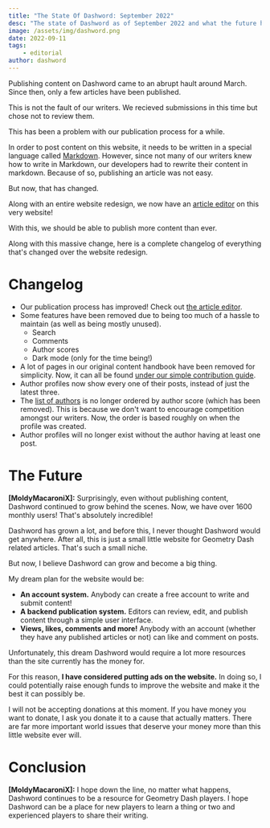 ```yaml
---
title: "The State Of Dashword: September 2022"
desc: "The state of Dashword as of September 2022 and what the future holds for this website!"
image: /assets/img/dashword.png
date: 2022-09-11
tags:
    - editorial
author: dashword
---
```


Publishing content on Dashword came to an abrupt hault around March. Since then, only a few articles have been published.

This is not the fault of our writers. We recieved submissions in this time but chose not to review them.

This has been a problem with our publication process for a while.

In order to post content on this website, it needs to be written in a special language called [Markdown](). However, since not many of our writers knew how to write in Markdown, our developers had to rewrite their content in markdown. Because of so, publishing an article was not easy.

But now, that has changed.

Along with an entire website redesign, we now have an [article editor](/editor/) on this very website!

With this, we should be able to publish more content than ever.

Along with this massive change, here is a complete changelog of everything that's changed over the website redesign.

# Changelog

* Our publication process has improved! Check out [the article editor](/editor/).
* Some features have been removed due to being too much of a hassle to maintain (as well as being mostly unused).
    * Search
    * Comments
    * Author scores
    * Dark mode (only for the time being!)
* A lot of pages in our original content handbook have been removed for simplicity. Now, it can all be found [under our simple contribution guide]().
* Author profiles now show every one of their posts, instead of just the latest three.
* The [list of authors](/authors/) is no longer ordered by author score (which has been removed). This is because we don't want to encourage competition amongst our writers. Now, the order is based roughly on when the profile was created.
* Author profiles will no longer exist without the author having at least one post.

# The Future

**[MoldyMacaroniX]:** Surprisingly, even without publishing content, Dashword continued to grow behind the scenes. Now, we have over 1600 monthly users! That's absolutely incredible!

Dashword has grown a lot, and before this, I never thought Dashword would get anywhere. After all, this is just a small little website for Geometry Dash related articles. That's such a small niche.

But now, I believe Dashword can grow and become a big thing.

My dream plan for the website would be:

* **An account system.** Anybody can create a free account to write and submit content!
* **A backend publication system.** Editors can review, edit, and publish content through a simple user interface.
* **Views, likes, comments and more!** Anybody with an account (whether they have any published articles or not) can like and comment on posts.

Unfortunately, this dream Dashword would require a lot more resources than the site currently has the money for.

For this reason, **I have considered putting ads on the website.** In doing so, I could potentially raise enough funds to improve the website and make it the best it can possibly be.

I will not be accepting donations at this moment. If you have money you want to donate, I ask you donate it to a cause that actually matters. There are far more important world issues that deserve your money more than this little website ever will.

# Conclusion

**[MoldyMacaroniX]:** I hope down the line, no matter what happens, Dashword continues to be a resource for Geometry Dash players. I hope Dashword can be a place for new players to learn a thing or two and experienced players to share their writing.